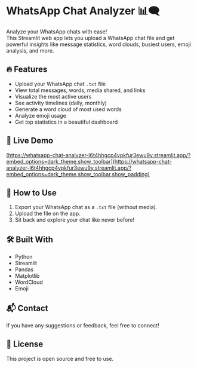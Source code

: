 # WhatsApp Chat Analyzer 📊🗨️

Analyze your WhatsApp chats with ease!  
This Streamlit web app lets you upload a WhatsApp chat file and get powerful insights like message statistics, word clouds, busiest users, emoji analysis, and more.


## 🔥 Features
- Upload your WhatsApp chat `.txt` file
- View total messages, words, media shared, and links
- Visualize the most active users
- See activity timelines (daily, monthly)
- Generate a word cloud of most used words
- Analyze emoji usage
- Get top statistics in a beautiful dashboard


## 🚀 Live Demo
[https://whatsapp-chat-analyzer-l6t4hhgcp4vpkfur3ewu9y.streamlit.app/?embed_options=dark_theme,show_toolbar](https://whatsapp-chat-analyzer-l6t4hhgcp4vpkfur3ewu9y.streamlit.app/?embed_options=dark_theme,show_toolbar,show_padding)


## 📄 How to Use
1. Export your WhatsApp chat as a `.txt` file (without media).
2. Upload the file on the app.
3. Sit back and explore your chat like never before!


## 🛠️ Built With
- Python
- Streamlit
- Pandas
- Matplotlib
- WordCloud
- Emoji


## 📬 Contact
If you have any suggestions or feedback, feel free to connect!


## 📝 License
This project is open source and free to use.

